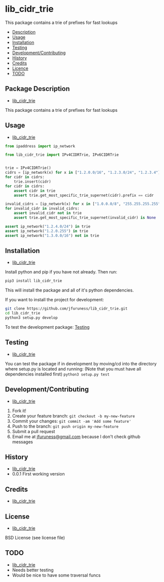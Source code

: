 # lib\_cidr\_trie
This package contains a trie of prefixes for fast lookups

* [Description](#package-description)
* [Usage](#usage)
* [Installation](#installation)
* [Testing](#testing)
* [Development/Contributing](#developmentcontributing)
* [History](#history)
* [Credits](#credits)
* [Licence](#license)
* [TODO](#todo)

## Package Description
* [lib\_cidr\_trie](#lib_cidr_trie)

This package contains a trie of prefixes for fast lookups

## Usage
* [lib\_cidr\_trie](#lib_cidr_trie)

```python
from ipaddress import ip_network

from lib_cidr_trie import IPv4CIDRTrie, IPv6CIDRTrie


trie = IPv4CIDRTrie()
cidrs = [ip_network(x) for x in ["1.2.0.0/16", "1.2.3.0/24", "1.2.3.4"]]
for cidr in cidrs:
	trie.insert(cidr)
for cidr in cidrs:
	assert cidr in trie
	assert trie.get_most_specific_trie_supernet(cidr).prefix == cidr

invalid_cidrs = [ip_network(x) for x in ["1.0.0.0/8", "255.255.255.255"]]
for invalid_cidr in invalid_cidrs:
	assert invalid_cidr not in trie
	assert trie.get_most_specific_trie_supernet(invalid_cidr) is None

assert ip_network("1.2.4.0/24") in trie
assert ip_network("1.2.0.255") in trie
assert ip_network("1.3.0.0/16") not in trie
```

## Installation
* [lib\_cidr\_trie](#lib_cidr_trie)

Install python and pip if you have not already. Then run:

```bash
pip3 install lib_cidr_trie
```

This will install the package and all of it's python dependencies.

If you want to install the project for development:
```bash
git clone https://github.com/jfuruness/lib_cidr_trie.git
cd lib_cidr_trie
python3 setup.py develop
```

To test the development package: [Testing](#testing)


## Testing
* [lib\_cidr_trie](#lib_cidr_trie)

You can test the package if in development by moving/cd into the directory where setup.py is located and running:
(Note that you must have all dependencies installed first)
```python3 setup.py test```


## Development/Contributing
* [lib\_cidr\_trie](#lib_cidr_trie)

1. Fork it!
2. Create your feature branch: `git checkout -b my-new-feature`
3. Commit your changes: `git commit -am 'Add some feature'`
4. Push to the branch: `git push origin my-new-feature`
5. Submit a pull request
6. Email me at jfuruness@gmail.com because I don't check github messages

## History
* [lib\_cidr\_trie](#lib_cidr_trie)
* 0.0.1 First working version

## Credits
* [lib\_cidr\_trie](#lib_cidr_trie)


## License
* [lib\_cidr\_trie](#lib_cidr_trie)

BSD License (see license file)

## TODO
* [lib\_cidr\_trie](#lib_cidr_trie)
* Needs better testing
* Would be nice to have some traversal funcs
